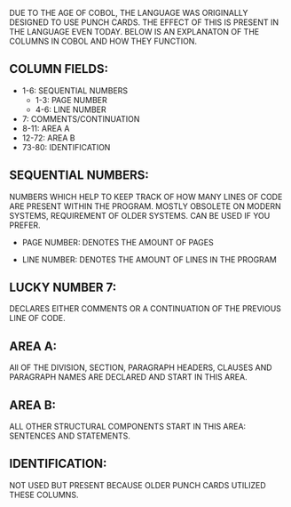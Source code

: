 DUE TO THE AGE OF COBOL, THE LANGUAGE WAS ORIGINALLY DESIGNED TO USE PUNCH CARDS. THE EFFECT OF THIS IS PRESENT IN THE LANGUAGE EVEN TODAY. BELOW IS AN EXPLANATON OF THE COLUMNS IN COBOL AND HOW THEY FUNCTION.

COLUMN FIELDS:
---
  * 1-6: SEQUENTIAL NUMBERS
    * 1-3: PAGE NUMBER
    * 4-6: LINE NUMBER
  * 7: COMMENTS/CONTINUATION
  * 8-11: AREA A
  * 12-72: AREA B
  * 73-80: IDENTIFICATION

SEQUENTIAL NUMBERS:
---
NUMBERS WHICH HELP TO KEEP TRACK OF HOW MANY LINES OF CODE ARE PRESENT WITHIN THE PROGRAM. MOSTLY OBSOLETE ON MODERN SYSTEMS, REQUIREMENT OF OLDER SYSTEMS. CAN BE USED IF YOU PREFER.

  * PAGE NUMBER: DENOTES THE AMOUNT OF PAGES

  * LINE NUMBER: DENOTES THE AMOUNT OF LINES IN THE PROGRAM

LUCKY NUMBER 7:
---
DECLARES EITHER COMMENTS OR A CONTINUATION OF THE PREVIOUS LINE OF CODE.

AREA A:
---
All OF THE DIVISION, SECTION, PARAGRAPH HEADERS, CLAUSES AND PARAGRAPH NAMES ARE DECLARED AND START IN THIS AREA.

AREA B:
---
ALL OTHER STRUCTURAL COMPONENTS START IN THIS AREA: SENTENCES AND STATEMENTS.

IDENTIFICATION:
---
NOT USED BUT PRESENT BECAUSE OLDER PUNCH CARDS UTILIZED THESE COLUMNS.
